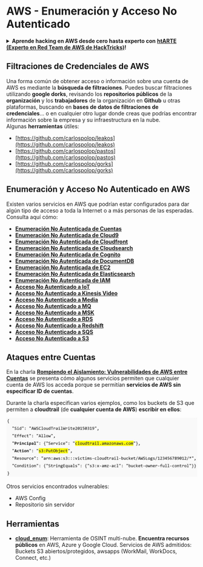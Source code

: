 # AWS - Enumeración y Acceso No Autenticado

<details>

<summary><strong>Aprende hacking en AWS desde cero hasta experto con</strong> <a href="https://training.hacktricks.xyz/courses/arte"><strong>htARTE (Experto en Red Team de AWS de HackTricks)</strong></a><strong>!</strong></summary>

Otras formas de apoyar a HackTricks:

* Si deseas ver tu **empresa anunciada en HackTricks** o **descargar HackTricks en PDF** ¡Consulta los [**PLANES DE SUSCRIPCIÓN**](https://github.com/sponsors/carlospolop)!
* Obtén [**merchandising oficial de PEASS & HackTricks**](https://peass.creator-spring.com)
* Descubre [**La Familia PEASS**](https://opensea.io/collection/the-peass-family), nuestra colección exclusiva de [**NFTs**](https://opensea.io/collection/the-peass-family)
* **Únete al** 💬 [**grupo de Discord**](https://discord.gg/hRep4RUj7f) o al [**grupo de telegram**](https://t.me/peass) o **síguenos** en **Twitter** 🐦 [**@hacktricks\_live**](https://twitter.com/hacktricks\_live)**.**
* **Comparte tus trucos de hacking enviando PRs a los repositorios de** [**HackTricks**](https://github.com/carlospolop/hacktricks) y [**HackTricks Cloud**](https://github.com/carlospolop/hacktricks-cloud).

</details>

## Filtraciones de Credenciales de AWS

Una forma común de obtener acceso o información sobre una cuenta de AWS es mediante la **búsqueda de filtraciones**. Puedes buscar filtraciones utilizando **google dorks**, revisando los **repositorios públicos** de la **organización** y los **trabajadores** de la organización en **Github** u otras plataformas, buscando en **bases de datos de filtraciones de credenciales**... o en cualquier otro lugar donde creas que podrías encontrar información sobre la empresa y su infraestructura en la nube.\
Algunas **herramientas** útiles:

* [https://github.com/carlospolop/leakos](https://github.com/carlospolop/leakos)
* [https://github.com/carlospolop/pastos](https://github.com/carlospolop/pastos)
* [https://github.com/carlospolop/gorks](https://github.com/carlospolop/gorks)

## Enumeración y Acceso No Autenticado en AWS

Existen varios servicios en AWS que podrían estar configurados para dar algún tipo de acceso a toda la Internet o a más personas de las esperadas. Consulta aquí cómo:

* [**Enumeración No Autenticada de Cuentas**](aws-accounts-unauthenticated-enum.md)
* [**Enumeración No Autenticada de Cloud9**](https://github.com/carlospolop/hacktricks-cloud/blob/master/pentesting-cloud/aws-security/aws-unauthenticated-enum-access/broken-reference/README.md)
* [**Enumeración No Autenticada de Cloudfront**](aws-cloudfront-unauthenticated-enum.md)
* [**Enumeración No Autenticada de Cloudsearch**](https://github.com/carlospolop/hacktricks-cloud/blob/master/pentesting-cloud/aws-security/aws-unauthenticated-enum-access/broken-reference/README.md)
* [**Enumeración No Autenticada de Cognito**](aws-cognito-unauthenticated-enum.md)
* [**Enumeración No Autenticada de DocumentDB**](aws-documentdb-enum.md)
* [**Enumeración No Autenticada de EC2**](aws-ec2-unauthenticated-enum.md)
* [**Enumeración No Autenticada de Elasticsearch**](aws-elasticsearch-unauthenticated-enum.md)
* [**Enumeración No Autenticada de IAM**](aws-iam-and-sts-unauthenticated-enum.md)
* [**Acceso No Autenticado a IoT**](aws-iot-unauthenticated-enum.md)
* [**Acceso No Autenticado a Kinesis Video**](aws-kinesis-video-unauthenticated-enum.md)
* [**Acceso No Autenticado a Media**](aws-media-unauthenticated-enum.md)
* [**Acceso No Autenticado a MQ**](aws-mq-unauthenticated-enum.md)
* [**Acceso No Autenticado a MSK**](aws-msk-unauthenticated-enum.md)
* [**Acceso No Autenticado a RDS**](aws-rds-unauthenticated-enum.md)
* [**Acceso No Autenticado a Redshift**](aws-redshift-unauthenticated-enum.md)
* [**Acceso No Autenticado a SQS**](aws-sqs-unauthenticated-enum.md)
* [**Acceso No Autenticado a S3**](aws-s3-unauthenticated-enum.md)

## Ataques entre Cuentas

En la charla [**Rompiendo el Aislamiento: Vulnerabilidades de AWS entre Cuentas**](https://www.youtube.com/watch?v=JfEFIcpJ2wk) se presenta cómo algunos servicios permiten que cualquier cuenta de AWS los acceda porque se permitían **servicios de AWS sin especificar ID de cuentas**.

Durante la charla especifican varios ejemplos, como los buckets de S3 que permiten a **cloudtrail** (de **cualquier cuenta de AWS**) **escribir en ellos**:

![](<../../../.gitbook/assets/image (260).png>)

Otros servicios encontrados vulnerables:

* AWS Config
* Repositorio sin servidor

## Herramientas

* [**cloud\_enum**](https://github.com/initstring/cloud\_enum): Herramienta de OSINT multi-nube. **Encuentra recursos públicos** en AWS, Azure y Google Cloud. Servicios de AWS admitidos: Buckets S3 abiertos/protegidos, awsapps (WorkMail, WorkDocs, Connect, etc.)
